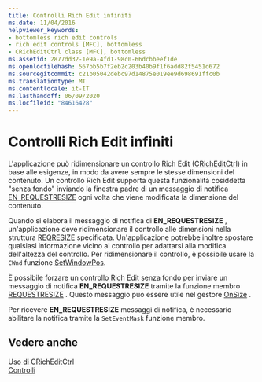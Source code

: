 ```yaml
---
title: Controlli Rich Edit infiniti
ms.date: 11/04/2016
helpviewer_keywords:
- bottomless rich edit controls
- rich edit controls [MFC], bottomless
- CRichEditCtrl class [MFC], bottomless
ms.assetid: 2877dd32-1e9a-4fd1-98c0-66dcbbeef1de
ms.openlocfilehash: 567bb5b7f2eb2c203b40b9f1f6add82f5451d672
ms.sourcegitcommit: c21b05042debc97d14875e019ee9d698691ffc0b
ms.translationtype: MT
ms.contentlocale: it-IT
ms.lasthandoff: 06/09/2020
ms.locfileid: "84616428"
---
```

# <a name="bottomless-rich-edit-controls"></a>Controlli Rich Edit infiniti

L'applicazione può ridimensionare un controllo Rich Edit ([CRichEditCtrl](reference/cricheditctrl-class.md)) in base alle esigenze, in modo da avere sempre le stesse dimensioni del contenuto. Un controllo Rich Edit supporta questa funzionalità cosiddetta "senza fondo" inviando la finestra padre di un messaggio di notifica [EN_REQUESTRESIZE](/windows/win32/Controls/en-requestresize) ogni volta che viene modificata la dimensione del contenuto.

Quando si elabora il messaggio di notifica di **EN_REQUESTRESIZE** , un'applicazione deve ridimensionare il controllo alle dimensioni nella struttura [REQRESIZE](/windows/win32/api/richedit/ns-richedit-reqresize) specificata. Un'applicazione potrebbe inoltre spostare qualsiasi informazione vicino al controllo per adattarsi alla modifica dell'altezza del controllo. Per ridimensionare il controllo, è possibile usare la `CWnd` funzione [SetWindowPos](reference/cwnd-class.md#setwindowpos).

È possibile forzare un controllo Rich Edit senza fondo per inviare un messaggio di notifica **EN_REQUESTRESIZE** tramite la funzione membro [REQUESTRESIZE](reference/cricheditctrl-class.md#requestresize) . Questo messaggio può essere utile nel gestore [OnSize](reference/cwnd-class.md#onsize) .

Per ricevere **EN_REQUESTRESIZE** messaggi di notifica, è necessario abilitare la notifica tramite la `SetEventMask` funzione membro.

## <a name="see-also"></a>Vedere anche

[Uso di CRichEditCtrl](using-cricheditctrl.md)<br/>
[Controlli](controls-mfc.md)
